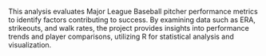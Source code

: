 This analysis evaluates Major League Baseball pitcher performance metrics to identify factors contributing to success. By examining data such as ERA, strikeouts, and walk rates, the project provides insights into performance trends and player comparisons, utilizing R for statistical analysis and visualization.
